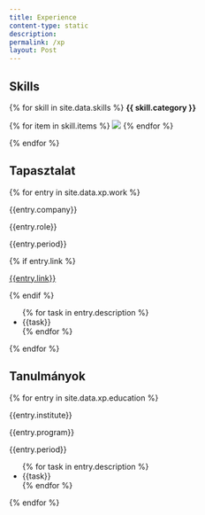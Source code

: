 ```yaml
---
title: Experience
content-type: static
description: 
permalink: /xp
layout: Post
---
```

## Skills

{% for skill in site.data.skills %}
<b> {{ skill.category }} </b>

<div class="skills">
{% for item in skill.items %}
<img src="{{item.icon}}">
{% endfor %}

</div>

{% endfor %}

## Tapasztalat

{% for entry in site.data.xp.work %}
<div class="flex-container">
    <div class="data">
        <p class="maintitle">{{entry.company}}</p>
        <p class="subtitle">{{entry.role}}</p>
        <p class="other">{{entry.period}}</p>
        {% if entry.link %}
        <p class="other">
            <a href="{{entry.link}}">{{entry.link}}</a>
        </p>
        {% endif %}
    </div>
    <div class="details">
        <ul>
            {% for task in entry.description %}
            <li>{{task}}</li>
            {% endfor %}
        </ul>
    </div>
</div>
{% endfor %}

## Tanulmányok

{% for entry in site.data.xp.education %}
<div class="flex-container">
    <div class="data">
        <p class="maintitle">{{entry.institute}}</p>
        <p class="subtitle">{{entry.program}}</p>
        <p class="other">{{entry.period}}</p>
    </div>
    <div class="details">
        <ul>
            {% for task in entry.description %}
            <li>{{task}}</li>
            {% endfor %}
        </ul>
    </div>
</div>
{% endfor %}